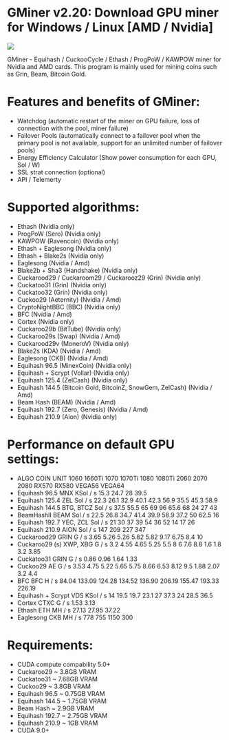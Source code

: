 # GMiner v2.20: Download GPU miner for Windows / Linux [AMD / Nvidia]

 ![](https://cryptoage.com/images/Mining3/gminer155.jpg)

GMiner - Equihash / CuckooCycle / Ethash / ProgPoW / KAWPOW miner for Nvidia and AMD cards. This program is mainly used for mining coins such as Grin, Beam, Bitcoin Gold.

# Features and benefits of GMiner:

- Watchdog (automatic restart of the miner on GPU failure, loss of connection with the pool, miner failure)
- Failover Pools (automatically connect to a failover pool when the primary pool is not available, support for an unlimited number of failover pools)
- Energy Efficiency Calculator (Show power consumption for each GPU, Sol / W)
- SSL strat connection (optional)
- API / Telemerty

# Supported algorithms:

- Ethash (Nvidia only)
- ProgPoW (Sero) (Nvidia only)
- KAWPOW (Ravencoin) (Nvidia only)
- Ethash + Eaglesong (Nvidia only)
- Ethash + Blake2s (Nvidia only)
- Eaglesong (Nvidia / Amd)
- Blake2b + Sha3 (Handshake) (Nvidia only)
- Cuckarood29 / Cuckaroom29 / Cuckarooz29 (Grin) (Nvidia only)
- Cuckatoo31 (Grin) (Nvidia only)
- Cuckatoo32 (Grin) (Nvidia only)
- Cuckoo29 (Aeternity) (Nvidia / Amd)
- CryptoNightBBC (BBC) (Nvidia only)
- BFC (Nvidia / Amd)
- Cortex (Nvidia only)
- Cuckaroo29b (BitTube) (Nvidia only)
- Cuckaroo29s (Swap) (Nvidia / Amd)
- Cuckarood29v (MoneroV) (Nvidia only)
- Blake2s (KDA) (Nvidia / Amd)
- Eaglesong (CKB) (Nvidia / Amd)
- Equihash 96.5 (MinexCoin) (Nvidia only)
- Equihash + Scrypt (Vollar) (Nvidia only)
- Equihash 125.4 (ZelCash) (Nvidia only)
- Equihash 144.5 (Bitcoin Gold, BitcoinZ, SnowGem, ZelCash) (Nvidia / Amd)
- Beam Hash (BEAM) (Nvidia / Amd)
- Equihash 192.7 (Zero, Genesis) (Nvidia / Amd)
- Equihash 210.9 (Aion) (Nvidia only)

# Performance on default GPU settings:

- ALGO COIN UNIT 1060 1660Ti 1070 1070Ti 1080 1080Ti 2060 2070 2080 RX570 RX580 VEGA56 VEGA64
- Equihash 96.5 MNX KSol / s 15.3 24.7 28 39.5
- Equihash 125.4 ZEL Sol / s 22.3 26.1 32.9 40.1 42.3 56.9 35.5 45.3 58.9
- Equihash 144.5 BTG, BTCZ Sol / s 37.5 55.5 65 69 96 65.6 68 24 27 43
- BeamHashII BEAM Sol / s 22.5 26.8 34.7 41.4 39.9 58.9 37.2 50 62.5 16
- Equihash 192.7 YEC, ZCL Sol / s 21 30 37 39 54 36 52 14 17 26
- Equihash 210.9 AION Sol / s 147 209 227 347
- Cuckarood29 GRIN G / s 3.65 5.26 5.26 5.82 5.82 9.17 6.75 8.4 10
- Cuckaroo29 (s) XWP, XBG G / s 3.2 4.55 4.65 5.25 5.5 8 6 7.6 8.8 1.6 1.8 3.2 3.85
- Cuckatoo31 GRIN G / s 0.86 0.96 1.64 1.33
- Cuckoo29 AE G / s 3.53 4.75 5.22 5.65 5.75 8.66 6.53 8.12 9.5 1.88 2.07 3.2 4.4
- BFC BFC H / s 84.04 133.09 124.28 134.52 136.90 206.19 155.47 193.33 226.19
- Equihash + Scrypt VDS KSol / s 14 19.5 19.7 23.1 27 37.3 24 28.5 36.5
- Cortex CTXC G / s 1.53 3.13
- Ethash ETH MH / s 27.13 27.95 37.22
- Eaglesong CKB MH / s 778 755 1150 300

# Requirements:
- CUDA compute compability 5.0+
- Cuckaroo29 ~ 3.8GB VRAM
- Cuckatoo31 ~ 7.68GB VRAM
- Cuckoo29 ~ 3.8GB VRAM
- Equihash 96.5 ~ 0.75GB VRAM
- Equihash 144.5 ~ 1.75GB VRAM
- Beam Hash ~ 2.9GB VRAM
- Equihash 192.7 ~ 2.75GB VRAM
- Equihash 210.9 ~ 1GB VRAM
- CUDA 9.0+
